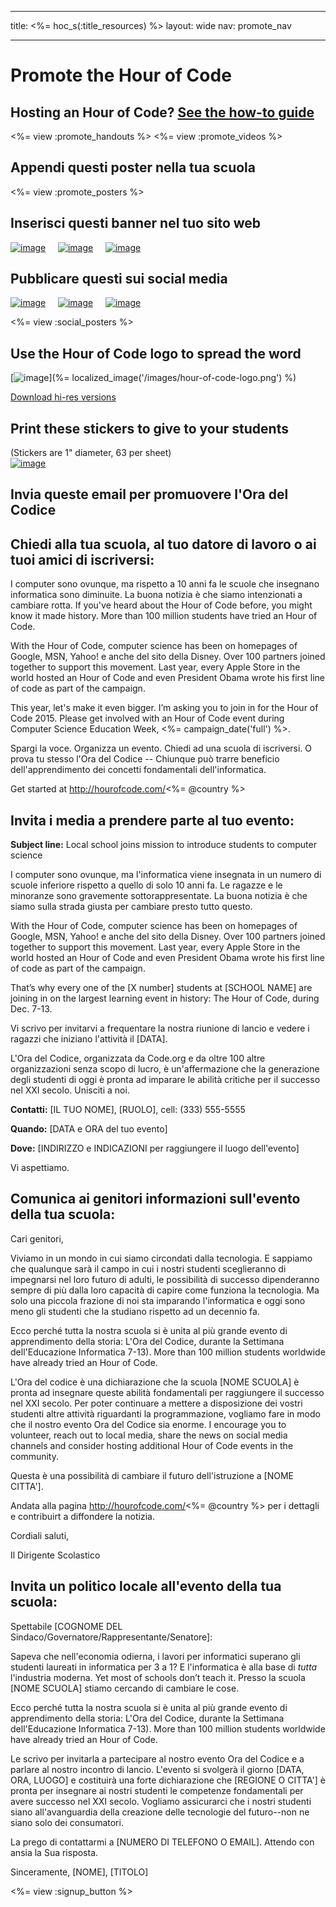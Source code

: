 * * *

title: <%= hoc_s(:title_resources) %> layout: wide nav: promote_nav

* * *

<link rel="stylesheet" type="text/css" href="/css/promote-page.css" />
</link>

# Promote the Hour of Code

## Hosting an Hour of Code? [See the how-to guide](<%= resolve_url('/how-to') %>)

<%= view :promote_handouts %> <%= view :promote_videos %>

<a id="posters"></a>

## Appendi questi poster nella tua scuola

<%= view :promote_posters %>

<a id="banners"></a>

## Inserisci questi banner nel tuo sito web

[![image](/images/fit-250/banner1.jpg)](/images/banner1.jpg)&nbsp;&nbsp;&nbsp;&nbsp; [![image](/images/fit-250/banner3.jpg)](/images/banner3.jpg)&nbsp;&nbsp;&nbsp;&nbsp; [![image](/images/fit-500/banner5.jpg)](/images/banner5.jpg)&nbsp;&nbsp;&nbsp;&nbsp;

<a id="social"></a>

## Pubblicare questi sui social media

[![image](/images/fit-250/social-1.jpg)](/images/social-1.jpg)&nbsp;&nbsp;&nbsp;&nbsp; [![image](/images/fit-250/social-2.jpg)](/images/social-2.jpg)&nbsp;&nbsp;&nbsp;&nbsp; [![image](/images/fit-250/social-3.jpg)](/images/social-3.jpg)&nbsp;&nbsp;&nbsp;&nbsp;

<%= view :social_posters %>

<a id="logo"></a>

## Use the Hour of Code logo to spread the word

[![image](<%= localized_image('/images/fit-200/hour-of-code-logo.png') %>)](%= localized_image('/images/hour-of-code-logo.png') %)

[Download hi-res versions](http://images.code.org/share/hour-of-code-logo.zip)

<a id="stickers"></a>

## Print these stickers to give to your students

(Stickers are 1" diameter, 63 per sheet)  
[![image](/images/fit-250/hour-of-code-stickers.png)](/images/hour-of-code-stickers.pdf)

<a id="sample-emails"></a>

## Invia queste email per promuovere l'Ora del Codice

<a id="email"></a>

## Chiedi alla tua scuola, al tuo datore di lavoro o ai tuoi amici di iscriversi:

I computer sono ovunque, ma rispetto a 10 anni fa le scuole che insegnano informatica sono diminuite. La buona notizia è che siamo intenzionati a cambiare rotta. If you've heard about the Hour of Code before, you might know it made history. More than 100 million students have tried an Hour of Code.

With the Hour of Code, computer science has been on homepages of Google, MSN, Yahoo! e anche del sito della Disney. Over 100 partners joined together to support this movement. Last year, every Apple Store in the world hosted an Hour of Code and even President Obama wrote his first line of code as part of the campaign.

This year, let's make it even bigger. I’m asking you to join in for the Hour of Code 2015. Please get involved with an Hour of Code event during Computer Science Education Week, <%= campaign_date('full') %>.

Spargi la voce. Organizza un evento. Chiedi ad una scuola di iscriversi. O prova tu stesso l'Ora del Codice -- Chiunque può trarre beneficio dell'apprendimento dei concetti fondamentali dell'informatica.

Get started at http://hourofcode.com/<%= @country %>

<a id="media-pitch"></a>

## Invita i media a prendere parte al tuo evento:

**Subject line:** Local school joins mission to introduce students to computer science

I computer sono ovunque, ma l'informatica viene insegnata in un numero di scuole inferiore rispetto a quello di solo 10 anni fa. Le ragazze e le minoranze sono gravemente sottorappresentate. La buona notizia è che siamo sulla strada giusta per cambiare presto tutto questo.

With the Hour of Code, computer science has been on homepages of Google, MSN, Yahoo! e anche del sito della Disney. Over 100 partners joined together to support this movement. Last year, every Apple Store in the world hosted an Hour of Code and even President Obama wrote his first line of code as part of the campaign.

That’s why every one of the [X number] students at [SCHOOL NAME] are joining in on the largest learning event in history: The Hour of Code, during Dec. 7-13.

Vi scrivo per invitarvi a frequentare la nostra riunione di lancio e vedere i ragazzi che iniziano l'attività il [DATA].

L'Ora del Codice, organizzata da Code.org e da oltre 100 altre organizzazioni senza scopo di lucro, è un'affermazione che la generazione degli studenti di oggi è pronta ad imparare le abilità critiche per il successo nel XXI secolo. Unisciti a noi.

**Contatti:** [IL TUO NOME], [RUOLO], cell: (333) 555-5555

**Quando:** [DATA e ORA del tuo evento]

**Dove:** [INDIRIZZO e INDICAZIONI per raggiungere il luogo dell'evento]

Vi aspettiamo.

<a id="parents"></a>

## Comunica ai genitori informazioni sull'evento della tua scuola:

Cari genitori,

Viviamo in un mondo in cui siamo circondati dalla tecnologia. E sappiamo che qualunque sarà il campo in cui i nostri studenti sceglieranno di impegnarsi nel loro futuro di adulti, le possibilità di successo dipenderanno sempre di più dalla loro capacità di capire come funziona la tecnologia. Ma solo una piccola frazione di noi sta imparando l'informatica e oggi sono meno gli studenti che la studiano rispetto ad un decennio fa.

Ecco perché tutta la nostra scuola si è unita al più grande evento di apprendimento della storia: L'Ora del Codice, durante la Settimana dell'Educazione Informatica 7-13). More than 100 million students worldwide have already tried an Hour of Code.

L'Ora del codice è una dichiarazione che la scuola [NOME SCUOLA] è pronta ad insegnare queste abilità fondamentali per raggiungere il successo nel XXI secolo. Per poter continuare a mettere a disposizione dei vostri studenti altre attività riguardanti la programmazione, vogliamo fare in modo che il nostro evento Ora del Codice sia enorme. I encourage you to volunteer, reach out to local media, share the news on social media channels and consider hosting additional Hour of Code events in the community.

Questa è una possibilità di cambiare il futuro dell'istruzione a [NOME CITTA'].

Andata alla pagina http://hourofcode.com/<%= @country %> per i dettagli e contribuirt a diffondere la notizia.

Cordiali saluti,

Il Dirigente Scolastico

<a id="politicians"></a>

## Invita un politico locale all'evento della tua scuola:

Spettabile [COGNOME DEL Sindaco/Governatore/Rappresentante/Senatore]:

Sapeva che nell'economia odierna, i lavori per informatici superano gli studenti laureati in informatica per 3 a 1? E l'informatica è alla base di *tutta* l'industria moderna. Yet most of schools don’t teach it. Presso la scuola [NOME SCUOLA] stiamo cercando di cambiare le cose.

Ecco perché tutta la nostra scuola si è unita al più grande evento di apprendimento della storia: L'Ora del Codice, durante la Settimana dell'Educazione Informatica 7-13). More than 100 million students worldwide have already tried an Hour of Code.

Le scrivo per invitarla a partecipare al nostro evento Ora del Codice e a parlare al nostro incontro di lancio. L'evento si svolgerà il giorno [DATA, ORA, LUOGO] e costituirà una forte dichiarazione che [REGIONE O CITTA'] è pronta per insegnare ai nostri studenti le competenze fondamentali per avere successo nel XXI secolo. Vogliamo assicurarci che i nostri studenti siano all'avanguardia della creazione delle tecnologie del futuro--non ne siano solo dei consumatori.

La prego di contattarmi a [NUMERO DI TELEFONO O EMAIL]. Attendo con ansia la Sua risposta.

Sinceramente, [NOME], [TITOLO]

<%= view :signup_button %>